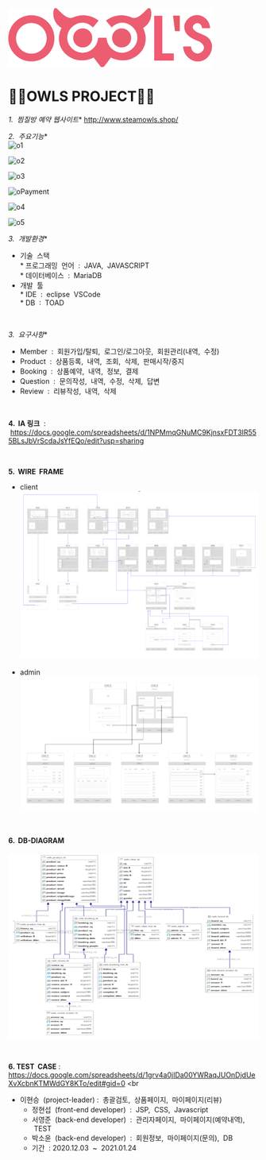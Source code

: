 ![로고](./owlsLogo.png)   
<h1>🦉🦉OWLS PROJECT🦉🦉</h1>


*1. &nbsp;찜질방 예약 웹사이트**
   <http://www.steamowls.shop/>
   
*2. &nbsp;주요기능**
<br>
![o1](https://user-images.githubusercontent.com/62472550/109381497-0e403200-791e-11eb-8622-649c1a8746a7.PNG)

![o2](https://user-images.githubusercontent.com/62472550/109381499-1304e600-791e-11eb-96e1-4b3d9b334136.PNG)

![o3](https://user-images.githubusercontent.com/62472550/109381491-0a141480-791e-11eb-9048-f5eecbe2d54b.PNG)

![oPayment](https://user-images.githubusercontent.com/62472550/109381683-24022700-791f-11eb-8f09-4b6c406d9174.PNG)


![o4](https://user-images.githubusercontent.com/62472550/109381495-0bddd800-791e-11eb-8409-2e11e92d087c.PNG)

![o5](https://user-images.githubusercontent.com/62472550/109381496-0c766e80-791e-11eb-9b40-d7205b28eb8e.PNG)
<br>

*3. &nbsp;개발환경**
   - 기술 &nbsp;스택<br>
         * 프로그래밍 &nbsp;언어 &nbsp;: &nbsp;JAVA, &nbsp;JAVASCRIPT<br>
         * 데이터베이스 &nbsp;: &nbsp;MariaDB<br>
   - 개발 &nbsp;툴<br>
         * IDE &nbsp;: &nbsp;eclipse &nbsp;VSCode<br>
         * DB &nbsp;: &nbsp;TOAD   
<br>
  
*3. &nbsp;요구사항**

   - Member &nbsp;: &nbsp;회원가입/탈퇴, &nbsp;로그인/로그아웃, &nbsp;회원관리(내역, &nbsp;수정)
   - Product &nbsp;: &nbsp;상품등록, &nbsp;내역, &nbsp;조회, &nbsp;삭제, &nbsp;판매시작/중지
   - Booking &nbsp;: &nbsp;상품예약, &nbsp;내역, &nbsp;정보, &nbsp;결제
   - Question &nbsp;: &nbsp;문의작성, &nbsp;내역, &nbsp;수정, &nbsp;삭제,&nbsp; 답변
   - Review &nbsp;: &nbsp;리뷰작성, &nbsp;내역, &nbsp;삭제   
<br>

  
**4. &nbsp;IA 링크** &nbsp;: &nbsp;<https://docs.google.com/spreadsheets/d/1NPMmqGNuMC9KjnsxFDT3IR555BLsJbVrScdaJsYfEQo/edit?usp=sharing>

<br>
      
**5. &nbsp;WIRE &nbsp;FRAME** 

   - client<br>
  ![와이어프레임](./wireframe.PNG)<br>

   - admin<br>
  ![와이어프레임2](./wireframe2.PNG)<br>
<br>

**6. &nbsp;DB-DIAGRAM**
<br>
<br>
    ![다이어그램](./diagram.PNG)
    
<br>

**6. TEST &nbsp;CASE** : <https://docs.google.com/spreadsheets/d/1grv4a0jIDa00YWRaqJUOnDjdUeXvXcbnKTMWdGY8KTo/edit#gid=0>
<br


 - 이현승 &nbsp;(project-leader)&nbsp;: &nbsp;총괄검토, &nbsp;상품페이지, &nbsp;마이페이지(리뷰)
   - 정현섭 &nbsp;(front-end developer) &nbsp;: &nbsp;JSP, &nbsp;CSS, &nbsp;Javascript
   - 서영준 &nbsp;(back-end developer) &nbsp;: &nbsp;관리자페이지, &nbsp;마이페이지(예약내역), &nbsp;TEST
   - 박소윤 &nbsp;(back-end developer) &nbsp;: &nbsp;회원정보, &nbsp;마이페이지(문의), &nbsp;DB
   - 기간 &nbsp;: 2020.12.03 &nbsp;~ &nbsp;2021.01.24   

